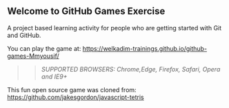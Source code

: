 ## Welcome to GitHub Games Exercise

A project based learning activity for people who are getting started with Git and GitHub.

You can play the game at: https://welkadim-trainings.github.io/github-games-Mmyousif/

>> _*SUPPORTED BROWSERS*: Chrome,Edge,  Firefox, Safari, Opera and IE9+_

This fun open source game was cloned from: https://github.com/jakesgordon/javascript-tetris
